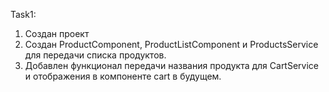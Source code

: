 Task1:

1. Создан проект
2. Создан ProductComponent, ProductListComponent и ProductsService для передачи списка продуктов.
3. Добавлен функционал передачи названия продукта для CartService и отображения в компоненте cart в будущем.